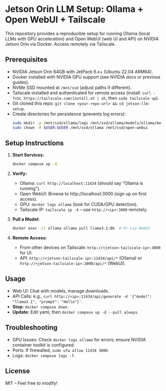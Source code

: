# Jetson Orin LLM Setup: Ollama + Open WebUI + Tailscale

This repository provides a reproducible setup for running Ollama (local LLMs with GPU acceleration) and Open WebUI (web UI and API) on NVIDIA Jetson Orin via Docker. Access remotely via Tailscale.

## Prerequisites
- NVIDIA Jetson Orin 64GB with JetPack 6.x+ (Ubuntu 22.04 ARM64).
- Docker installed with NVIDIA GPU support (see NVIDIA docs or previous guides).
- NVMe SSD mounted at `/mnt/ssd` (adjust paths if different).
- Tailscale installed and authenticated for remote access (install: `curl -fsSL https://tailscale.com/install.sh | sh`, then `sudo tailscale up`).
- Git cloned this repo: `git clone <your-repo-url> && cd jetson-llm-setup`.
- Create directories for persistence (prevents log errors):
  ```bash
  sudo mkdir -p /mnt/ssd/ollama/logs /mnt/ssd/ollama/models/ollama/models /mnt/ssd/open-webui
  sudo chown -R $USER:$USER /mnt/ssd/ollama /mnt/ssd/open-webui
  ```

## Setup Instructions
1. **Start Services:**
   ```bash
   docker compose up -d
   ```

2. **Verify:**
    - Ollama: `curl http://localhost:11434` (should say "Ollama is running").
    - Open WebUI: Browse to http://localhost:3000 (sign up on first access).
    - GPU: `docker logs ollama` (look for CUDA/GPU detection).
    - Tailscale IP: `tailscale ip -4` – use `http://<ip>:3000` remotely.

3. **Pull a Model:**
   ```bash
   docker exec -it ollama ollama pull llama3.1:8b  # Or via WebUI
   ```

4. **Remote Access:**
    - From other devices on Tailscale: `http://<jetson-tailscale-ip>:3000` for UI.
    - API: `http://<jetson-tailscale-ip>:11434/api/*` (Ollama) or `http://<jetson-tailscale-ip>:3000/api/*` (WebUI).

## Usage
- Web UI: Chat with models, manage downloads.
- API Calls: e.g., `curl http://<ip>:11434/api/generate -d '{"model": "llama3.1", "prompt": "Hello"}'`.
- **Stop:** `docker compose down`.
- **Update:** Edit yaml, then `docker compose up -d --pull always`.

## Troubleshooting
- GPU Issues: Check `docker logs ollama` for errors; ensure NVIDIA container toolkit is configured.
- Ports: If firewalled, `sudo ufw allow 11434 3000`.
- Logs: `docker compose logs -f`.

## License
MIT – Feel free to modify!